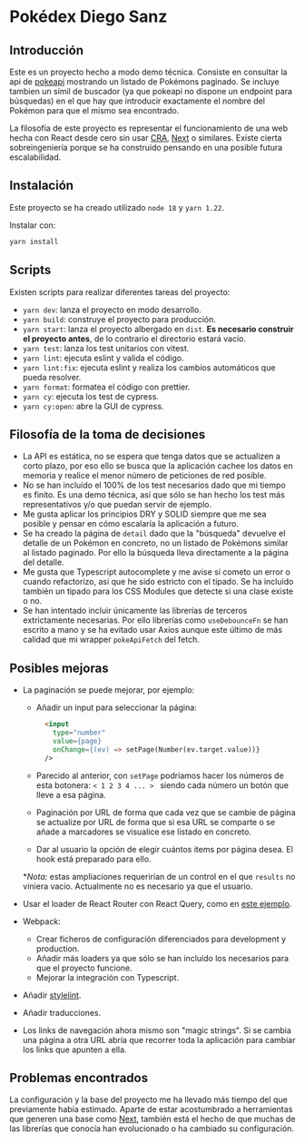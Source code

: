 # Pokédex Diego Sanz

## Introducción

Este es un proyecto hecho a modo demo técnica. Consiste en consultar la api de [pokeapi](https://pokeapi.co/) mostrando un listado de Pokémons paginado. Se incluye tambien un símil de buscador (ya que pokeapi no dispone un endpoint para búsquedas) en el que hay que introducir exactamente el nombre del Pokémon para que el mismo sea encontrado.

La filosofía de este proyecto es representar el funcionamiento de una web hecha con React desde cero sin usar [CRA](https://create-react-app.dev/), [Next](https://nextjs.org/) o similares. Existe cierta sobreingeniería porque se ha construido pensando en una posible futura escalabilidad.

## Instalación

Este proyecto se ha creado utilizado `node 18` y `yarn 1.22`.

Instalar con:

```bash
yarn install
```

## Scripts

Existen scripts para realizar diferentes tareas del proyecto:

- `yarn dev`: lanza el proyecto en modo desarrollo.
- `yarn build`: construye el proyecto para producción.
- `yarn start`: lanza el proyecto albergado en `dist`. **Es necesario construir el proyecto antes**, de lo contrario el directorio estará vacío.
- `yarn test`: lanza los test unitarios con vitest.
- `yarn lint`: ejecuta eslint y valida el código.
- `yarn lint:fix`: ejecuta eslint y realiza los cambios automáticos que pueda resolver.
- `yarn format`: formatea el código con prettier.
- `yarn cy`: ejecuta los test de cypress.
- `yarn cy:open`: abre la GUI de cypress.

## Filosofía de la toma de decisiones

- La API es estática, no se espera que tenga datos que se actualizen a corto plazo, por eso ello se busca que la aplicación cachee los datos en memoria y realice el menor número de peticiones de red posible.
- No se han incluído el 100% de los test necesarios dado que mi tiempo es finito. Es una demo técnica, así que sólo se han hecho los test más representativos y/o que puedan servir de ejemplo.
- Me gusta aplicar los principios DRY y SOLID siempre que me sea posible y pensar en cómo escalaría la aplicación a futuro.
- Se ha creado la página de `detail` dado que la "búsqueda" devuelve el detalle de un Pokémon en concreto, no un listado de Pokémons similar al listado paginado. Por ello la búsqueda lleva directamente a la página del detalle.
- Me gusta que Typescript autocomplete y me avise si cometo un error o cuando refactorizo, así que he sido estricto con el tipado. Se ha incluído también un tipado para los CSS Modules que detecte si una clase existe o no.
- Se han intentado incluir únicamente las librerías de terceros extrictamente necesarias. Por ello librerías como `useDebounceFn` se han escrito a mano y se ha evitado usar Axios aunque este último de más calidad que mi wrapper `pokeApiFetch` del fetch.

## Posibles mejoras

- La paginación se puede mejorar, por ejemplo:

  - Añadir un input para seleccionar la página:

    ```HTML
      <input
        type="number"
        value={page}
        onChange={(ev) => setPage(Number(ev.target.value))}
      />
    ```

  - Parecido al anterior, con `setPage` podríamos hacer los números de esta botonera: `< 1 2 3 4 ... > ` siendo cada número un botón que lleve a esa página.
  - Paginación por URL de forma que cada vez que se cambie de página se actualize por URL de forma que si esa URL se comparte o se añade a marcadores se visualice ese listado en concreto.
  - Dar al usuario la opción de elegir cuántos items por página desea. El hook está preparado para ello.

  \*_Nota:_ estas ampliaciones requerirían de un control en el que `results` no viniera vacío. Actualmente no es necesario ya que el usuario.

- Usar el loader de React Router con React Query, como en [este ejemplo](https://tanstack.com/query/v4/docs/examples/react/react-router).

- Webpack:

  - Crear ficheros de configuración diferenciados para development y production.
  - Añadir más loaders ya que sólo se han incluído los necesarios para que el proyecto funcione.
  - Mejorar la integración con Typescript.

- Añadir [stylelint](https://stylelint.io/).
- Añadir traducciones.
- Los links de navegación ahora mismo son "magic strings". Si se cambia una página a otra URL abría que recorrer toda la aplicación para cambiar los links que apunten a ella.

## Problemas encontrados

La configuración y la base del proyecto me ha llevado más tiempo del que previamente había estimado. Aparte de estar acostumbrado a herramientas que generen una base como [Next](https://nextjs.org/), también está el hecho de que muchas de las librerías que conocía han evolucionado o ha cambiado su configuración.
